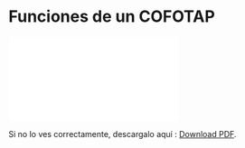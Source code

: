 # Funciones de un COFOTAP

<object data="/assets/funciones.pdf" type="application/pdf" width="600px" height="800px">
    <embed src="assets/funciones.pdf">
        <p>Si no lo ves correctamente, descargalo aquí : <a href="/assets/funciones.pdf">Download PDF</a>.</p>
    </embed>
</object>
